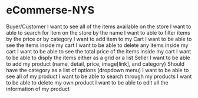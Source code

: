 # eCommerse-NYS
Buyer/Customer
I want to see all of the items available on the store
I want to able to search for item on the store by the name
I want to able to filter items by the price or by category
I want to add item to my Cart
I want to be able to see the items inside my cart
I want to be able to delete any items inside my cart
I want to be able to see the total price of the items inside my cart
I want to be able to disply the items either as a grid or a list
Seller
I want to be able to add my product (name, detail, price, image[link], and category)
Should have the category as a list of options (dropdown menu)
I want to be able to see all of my product
I want to be able to search through my products
I want to be able to delete my own product
I want to be able to edit all the information of my product

